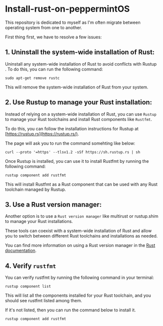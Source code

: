 # Install-rust-on-peppermintOS


This repository is dedicated to myself as I'm often migrate between operating system from one to another.

First thing first, we have to resolve a few issues:

## 1. Uninstall the system-wide installation of Rust: 

Uninstall any system-wide installation of Rust to avoid conflicts with Rustup . To do this, you can run the following command:

```
sudo apt-get remove rustc
```
This will remove the system-wide installation of Rust from your system.

## 2. Use Rustup to manage your Rust installation: 

Instead of relying on a system-wide installation of Rust, you can use `Rustup` to manage your Rust toolchains and install Rust components like `Rustfmt`. 

To do this, you can follow the installation instructions for Rustup at [https://rustup.rs](https://rustup.rs/).

The page will ask you to run the command somehting like below:
```
curl --proto '=https' --tlsv1.2 -sSf https://sh.rustup.rs | sh
```

Once Rustup is installed, you can use it to install Rustfmt by running the following command:

```
rustup component add rustfmt
```
This will install Rustfmt as a Rust component that can be used with any Rust toolchain managed by Rustup.

## 3. Use a Rust version manager: 

Another option is to use a `Rust version manager` like multirust or rustup.shim to manage your Rust installations. 

These tools can coexist with a system-wide installation of Rust and allow you to switch between different Rust toolchains and installations as needed. 

You can find more information on using a Rust version manager in the [Rust documentation](https://doc.rust-lang.org/book/ch01-03-hello-cargo.html#working-with-nightly-rust).

## 4. Verify `rustfmt`

You can verify rustfmt by running the following command in your terminal:

```
rustup component list
```
This will list all the components installed for your Rust toolchain, and you should see rustfmt listed among them. 

If it's not listed, then you can run the command below to install it.
```
rustup component add rustfmt
```





